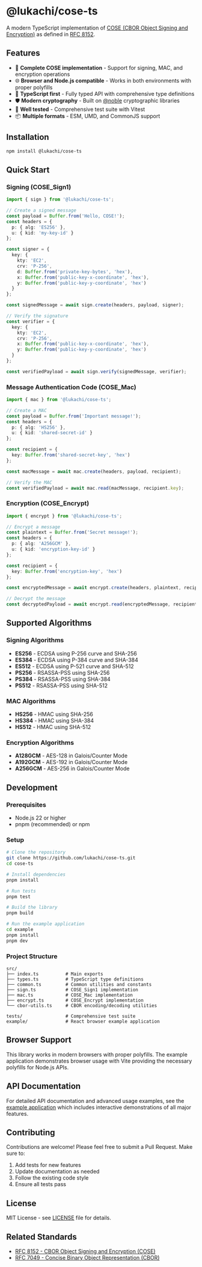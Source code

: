 # @lukachi/cose-ts

A modern TypeScript implementation of [COSE (CBOR Object Signing and Encryption)](https://tools.ietf.org/html/rfc8152) as defined in [RFC 8152](https://tools.ietf.org/html/rfc8152).

## Features

- 🔐 **Complete COSE implementation** - Support for signing, MAC, and encryption operations
- 🌐 **Browser and Node.js compatible** - Works in both environments with proper polyfills
- 🎯 **TypeScript first** - Fully typed API with comprehensive type definitions
- 🛡️ **Modern cryptography** - Built on [@noble](https://github.com/paulmillr/noble) cryptographic libraries
- 🧪 **Well tested** - Comprehensive test suite with Vitest
- 📦 **Multiple formats** - ESM, UMD, and CommonJS support

## Installation

```bash
npm install @lukachi/cose-ts
```

## Quick Start

### Signing (COSE_Sign1)

```typescript
import { sign } from '@lukachi/cose-ts';

// Create a signed message
const payload = Buffer.from('Hello, COSE!');
const headers = {
  p: { alg: 'ES256' },
  u: { kid: 'my-key-id' }
};

const signer = {
  key: {
    kty: 'EC2',
    crv: 'P-256',
    d: Buffer.from('private-key-bytes', 'hex'),
    x: Buffer.from('public-key-x-coordinate', 'hex'),
    y: Buffer.from('public-key-y-coordinate', 'hex')
  }
};

const signedMessage = await sign.create(headers, payload, signer);

// Verify the signature
const verifier = {
  key: {
    kty: 'EC2',
    crv: 'P-256',
    x: Buffer.from('public-key-x-coordinate', 'hex'),
    y: Buffer.from('public-key-y-coordinate', 'hex')
  }
};

const verifiedPayload = await sign.verify(signedMessage, verifier);
```

### Message Authentication Code (COSE_Mac)

```typescript
import { mac } from '@lukachi/cose-ts';

// Create a MAC
const payload = Buffer.from('Important message!');
const headers = {
  p: { alg: 'HS256' },
  u: { kid: 'shared-secret-id' }
};

const recipient = {
  key: Buffer.from('shared-secret-key', 'hex')
};

const macMessage = await mac.create(headers, payload, recipient);

// Verify the MAC
const verifiedPayload = await mac.read(macMessage, recipient.key);
```

### Encryption (COSE_Encrypt)

```typescript
import { encrypt } from '@lukachi/cose-ts';

// Encrypt a message
const plaintext = Buffer.from('Secret message!');
const headers = {
  p: { alg: 'A256GCM' },
  u: { kid: 'encryption-key-id' }
};

const recipient = {
  key: Buffer.from('encryption-key', 'hex')
};

const encryptedMessage = await encrypt.create(headers, plaintext, recipient);

// Decrypt the message
const decryptedPayload = await encrypt.read(encryptedMessage, recipient.key);
```

## Supported Algorithms

### Signing Algorithms
- **ES256** - ECDSA using P-256 curve and SHA-256
- **ES384** - ECDSA using P-384 curve and SHA-384  
- **ES512** - ECDSA using P-521 curve and SHA-512
- **PS256** - RSASSA-PSS using SHA-256
- **PS384** - RSASSA-PSS using SHA-384
- **PS512** - RSASSA-PSS using SHA-512

### MAC Algorithms
- **HS256** - HMAC using SHA-256
- **HS384** - HMAC using SHA-384
- **HS512** - HMAC using SHA-512

### Encryption Algorithms
- **A128GCM** - AES-128 in Galois/Counter Mode
- **A192GCM** - AES-192 in Galois/Counter Mode
- **A256GCM** - AES-256 in Galois/Counter Mode

## Development

### Prerequisites
- Node.js 22 or higher
- pnpm (recommended) or npm

### Setup

```bash
# Clone the repository
git clone https://github.com/lukachi/cose-ts.git
cd cose-ts

# Install dependencies
pnpm install

# Run tests
pnpm test

# Build the library
pnpm build

# Run the example application
cd example
pnpm install
pnpm dev
```

### Project Structure

```
src/
├── index.ts          # Main exports
├── types.ts          # TypeScript type definitions
├── common.ts         # Common utilities and constants
├── sign.ts           # COSE_Sign1 implementation
├── mac.ts            # COSE_Mac implementation
├── encrypt.ts        # COSE_Encrypt implementation
└── cbor-utils.ts     # CBOR encoding/decoding utilities

tests/                # Comprehensive test suite
example/              # React browser example application
```

## Browser Support

This library works in modern browsers with proper polyfills. The example application demonstrates browser usage with Vite providing the necessary polyfills for Node.js APIs.

## API Documentation

For detailed API documentation and advanced usage examples, see the [example application](./example) which includes interactive demonstrations of all major features.

## Contributing

Contributions are welcome! Please feel free to submit a Pull Request. Make sure to:

1. Add tests for new features
2. Update documentation as needed
3. Follow the existing code style
4. Ensure all tests pass

## License

MIT License - see [LICENSE](LICENSE) file for details.

## Related Standards

- [RFC 8152 - CBOR Object Signing and Encryption (COSE)](https://tools.ietf.org/html/rfc8152)
- [RFC 7049 - Concise Binary Object Representation (CBOR)](https://tools.ietf.org/html/rfc7049)

